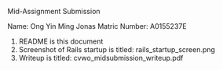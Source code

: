 Mid-Assignment Submission

Name: Ong Yin Ming Jonas
Matric Number: A0155237E

1. README is this document
2. Screenshot of Rails startup is titled: rails_startup_screen.png
3. Writeup is titled: cvwo_midsubmission_writeup.pdf

